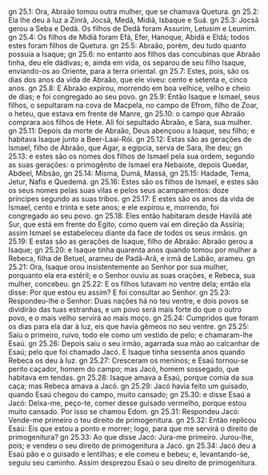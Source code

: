 gn 25.1: Ora, Abraão tomou outra mulher, que se chamava Quetura.
gn 25.2: Ela lhe deu à luz a Zinrã, Jocsã, Medã, Midiã, Isbaque e Suá.
gn 25.3: Jocsã gerou a Seba e Dedã. Os filhos de Dedã foram Assurim, Letusim e Leumim.
gn 25.4: Os filhos de Midiã foram Efá, Efer, Hanoque, Abidá e Eldá; todos estes foram filhos de Quetura.
gn 25.5: Abraão, porém, deu tudo quanto possuía a Isaque;
gn 25.6: no entanto aos filhos das concubinas que Abraão tinha, deu ele dádivas; e, ainda em vida, os separou de seu filho Isaque, enviando-os ao Oriente, para a terra oriental.
gn 25.7: Estes, pois, são os dias dos anos da vida de Abraão, que ele viveu: cento e setenta e, cinco anos.
gn 25.8: E Abraão expirou, morrendo em boa velhice, velho e cheio de dias; e foi congregado ao seu povo.
gn 25.9: Então Isaque e Ismael, seus filhos, o sepultaram na cova de Macpela, no campo de Efrom, filho de Zoar, o heteu, que estava em frente de Manre,
gn 25.10: o campo que Abraão comprara aos filhos de Hete. Ali foi sepultado Abraão, e Sara, sua mulher.
gn 25.11: Depois da morte de Abraão, Deus abençoou a Isaque, seu filho; e habitava Isaque junto a Beer-Laai-Rói.
gn 25.12: Estas são as gerações de Ismael, filho de Abraão, que Agar, a egípcia, serva de Sara, lhe deu;
gn 25.13: e estes são os nomes dos filhos de Ismael pela sua ordem, segundo as suas gerações: o primogênito de Ismael era Nebaiote, depois Quedar, Abdeel, Mibsão,
gn 25.14: Misma, Dumá, Massá,
gn 25.15: Hadade, Tema, Jetur, Nafis e Quedemá.
gn 25.16: Estes são os filhos de Ismael, e estes são os seus nomes pelas suas vilas e pelos seus acampamentos: doze príncipes segundo as suas tribos.
gn 25.17: E estes são os anos da vida de Ismael, cento e trinta e sete anos; e ele expirou e, morrendo, foi congregado ao seu povo.
gn 25.18: Eles então habitaram desde Havilá até Sur, que está em frente do Egito, como quem vai em direção da Assíria; assim Ismael se estabeleceu diante da face de todos os seus irmãos.
gn 25.19: E estas são as gerações de Isaque, filho de Abraão: Abraão gerou a Isaque;
gn 25.20: e Isaque tinha quarenta anos quando tomou por mulher a Rebeca, filha de Betuel, arameu de Padã-Arã, e irmã de Labão, arameu.
gn 25.21: Ora, Isaque orou insistentemente ao Senhor por sua mulher, porquanto ela era estéril; e o Senhor ouviu as suas orações, e Rebeca, sua mulher, concebeu.
gn 25.22: E os filhos lutavam no ventre dela; então ela disse: Por que estou eu assim? E foi consultar ao Senhor.
gn 25.23: Respondeu-lhe o Senhor: Duas nações há no teu ventre, e dois povos se dividirão das tuas estranhas, e um povo será mais forte do que o outro povo, e o mais velho servirá ao mais moço.
gn 25.24: Cumpridos que foram os dias para ela dar à luz, eis que havia gêmeos no seu ventre.
gn 25.25: Saiu o primeiro, ruivo, todo ele como um vestido de pelo; e chamaram-lhe Esaú.
gn 25.26: Depois saiu o seu irmão, agarrada sua mão ao calcanhar de Esaú; pelo que foi chamado Jacó. E Isaque tinha sessenta anos quando Rebeca os deu à luz.
gn 25.27: Cresceram os meninos; e Esaú tornou-se perito caçador, homem do campo; mas Jacó, homem sossegado, que habitava em tendas.
gn 25.28: Isaque amava a Esaú, porque comia da sua caça; mas Rebeca amava a Jacó.
gn 25.29: Jacó havia feito um guisado, quando Esaú chegou do campo, muito cansado;
gn 25.30: e disse Esaú a Jacó: Deixa-me, peço-te, comer desse guisado vermelho, porque estou muito cansado. Por isso se chamou Edom.
gn 25.31: Respondeu Jacó: Vende-me primeiro o teu direito de primogenitura.
gn 25.32: Então replicou Esaú: Eis que estou a ponto e morrer; logo, para que me servirá o direito de primogenitura?
gn 25.33: Ao que disse Jacó: Jura-me primeiro. Jurou-lhe, pois; e vendeu o seu direito de primogenitura a Jacó.
gn 25.34: Jacó deu a Esaú pão e o guisado e lentilhas; e ele comeu e bebeu; e, levantando-se, seguiu seu caminho. Assim desprezou Esaú o seu direito de primogenitura.
